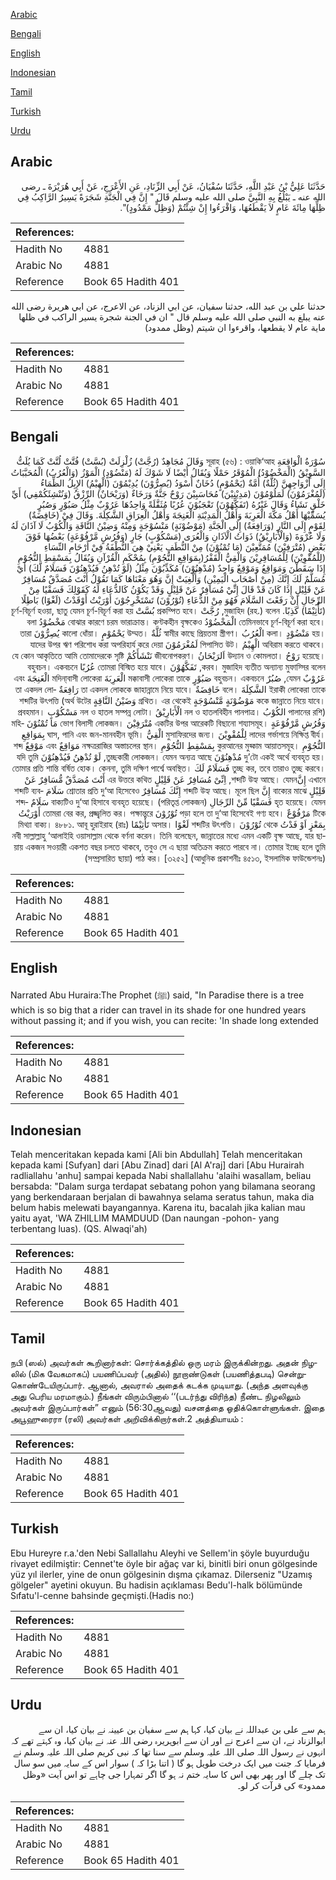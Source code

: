 [Arabic](#arabic)

[Bengali](#bengali)

[English](#english)

[Indonesian](#indonesian)

[Tamil](#tamil)

[Turkish](#turkish)

[Urdu](#urdu)

## Arabic


<div dir="rtl" lang="ar" style={{fontSize:'larger',backgroundColor:'#f8f9fa',padding:20}}>
حَدَّثَنَا عَلِيُّ بْنُ عَبْدِ اللَّهِ، حَدَّثَنَا سُفْيَانُ، عَنْ أَبِي الزِّنَادِ، عَنِ الأَعْرَجِ، عَنْ أَبِي هُرَيْرَةَ ـ رضى الله عنه ـ يَبْلُغُ بِهِ النَّبِيَّ صلى الله عليه وسلم قَالَ ‏"‏ إِنَّ فِي الْجَنَّةِ شَجَرَةً يَسِيرُ الرَّاكِبُ فِي ظِلِّهَا مِائَةَ عَامٍ لاَ يَقْطَعُهَا، وَاقْرَءُوا إِنْ شِئْتُمْ ‏(‏وَظِلٍّ مَمْدُودٍ‏)‏‏"‏‏.‏
</div>
<div style={{backgroundColor:'#f8f9fa',padding:20, marginBottom: 10}}><table> <thead> <tr> <th>References:</th> <th></th> </tr> </thead> <tbody><tr><td>Hadith No</td><td>4881</td></tr><tr><td>Arabic No</td><td>4881</td></tr><tr><td>Reference</td><td>Book 65 Hadith 401</td></tr></tbody></table></div>


<div dir="rtl" lang="ar" style={{fontSize:'larger',backgroundColor:'#f8f9fa',padding:20}}>
حدثنا علي بن عبد الله، حدثنا سفيان، عن ابي الزناد، عن الاعرج، عن ابي هريرة رضى الله عنه يبلغ به النبي صلى الله عليه وسلم قال " ان في الجنة شجرة يسير الراكب في ظلها ماية عام لا يقطعها، واقرءوا ان شيتم (وظل ممدود)
</div>
<div style={{backgroundColor:'#f8f9fa',padding:20, marginBottom: 10}}><table> <thead> <tr> <th>References:</th> <th></th> </tr> </thead> <tbody><tr><td>Hadith No</td><td>4881</td></tr><tr><td>Arabic No</td><td>4881</td></tr><tr><td>Reference</td><td>Book 65 Hadith 401</td></tr></tbody></table></div>

## Bengali


<div dir="rtl" lang="bn" style={{fontSize:'larger',backgroundColor:'#f8f9fa',padding:20}}>
سُوْرَةُ الْوَاقِعَةِ সূরাহ (৫৬) : ওয়াকি‘আহ وَقَالَ مُجَاهِدٌ (رُجَّتْ) زُلْزِلَتْ (بُسَّتْ) فُتَّتْ لُتَّتْ كَمَا يُلَتُّ السَّوِيْقُ (الْمَخْضُوْدُ) الْمُوْقَرُ حَمْلًا وَيُقَالُ أَيْضًا لَا شَوْكَ لَهُ (مَنْضُوْدٍ) الْمَوْزُ (وَالْعُرُبُ) الْمُحَبَّبَاتُ إِلَى أَزْوَاجِهِنَّ (ثُلَّةٌ) أُمَّةٌ (يَحْمُوْمٍ) دُخَانٌ أَسْوَدُ (يُصِرُّوْنَ) يُدِيْمُوْنَ (الْهِيْمُ) الإِبِلُ الظِّمَاءُ (لَمُغْرَمُوْنَ) لَمَلُوْمُوْنَ (مَدِيْنِيْنَ) مُحَاسَبِيْنَ رَوْحٌ جَنَّةٌ وَرَخَاءٌ (وَرَيْحَانٌ) الرِّزْقُ (وَنُنْشِئَكُمْفِي) أَيِّ خَلْقٍ نَشَاءُ وَقَالَ غَيْرُهُ (تَفَكَّهُوْنَ) تَعْجَبُوْنَ عُرُبًا مُثَقَّلَةً وَاحِدُهَا عَرُوْبٌ مِثْلُ صَبُوْرٍ وَصُبُرٍ يُسَمِّيْهَا أَهْلُ مَكَّةَ الْعَرِبَةَ وَأَهْلُ الْمَدِيْنَةِ الْغَنِجَةَ وَأَهْلُ الْعِرَاقِ الشَّكِلَةَ. وَقَالَ فِيْ (خَافِضَةٌ) لِقَوْمٍ إِلَى النَّارِ (وَرَافِعَةٌ) إِلَى الْجَنَّةِ (مَوْضُوْنَةٍ) مَنْسُوْجَةٍ وَمِنْهُ وَضِيْنُ النَّاقَةِ وَالْكُوْبُ لَا آذَانَ لَهُ وَلَا عُرْوَةَ (وَالْأَبَارِيْقُ) ذَوَاتُ الْآذَانِ وَالْعُرَى (مَسْكُوْبٍ) جَارٍ (وَفُرُشٍ مَّرْفُوْعَةٍ) بَعْضُهَا فَوْقَ بَعْضٍ (مُتْرَفِيْنَ) مُمَتَّعِيْنَ (مَا تُمْنُوْنَ) مِنْ النُّطَفِ يَعْنِيْ هِيَ النُّطْفَةُ فِيْ أَرْحَامِ النِّسَاءِ (لِلْمُقْوِيْنَ) لِلْمُسَافِرِيْنَ وَالْقِيُّ الْقَفْرُ(بِمَوَاقِعِ النُّجُوْمِ) بِمُحْكَمِ الْقُرْآنِ وَيُقَالُ بِمَسْقِطِ النُّجُوْمِ إِذَا سَقَطْنَ وَمَوَاقِعُ وَمَوْقِعٌ وَاحِدٌ (مُدْهِنُوْنَ) مُكَذِّبُوْنَ مِثْلُ (لَوْ تُدْهِنُ فَيُدْهِنُوْنَ فَسَلَامٌ لَّكَ) أَيْ مُسَلَّمٌ لَكَ إِنَّكَ (مِنْ أَصْحَابِ الْيَمِيْنِ) وَأُلْغِيَتْ إِنَّ وَهُوَ مَعْنَاهَا كَمَا تَقُوْلُ أَنْتَ مُصَدَّقٌ مُسَافِرٌ عَنْ قَلِيْلٍ إِذَا كَانَ قَدْ قَالَ إِنِّيْ مُسَافِرٌ عَنْ قَلِيْلٍ وَقَدْ يَكُوْنُ كَالدُّعَاءِ لَهُ كَقَوْلِكَ فَسَقْيًا مِنْ الرِّجَالِ إِنْ رَفَعْتَ السَّلَامَ فَهُوَ مِنْ الدُّعَاءِ (تُوْرُوْنَ) تَسْتَخْرِجُوْنَ أَوْرَيْتُ أَوْقَدْتُ (لَغْوًا) بَاطِلًا (تَأْثِيْمًا) كَذِبًا. মুজাহিদ (রহ.) বলেন, رُجَّتْ প্রকম্পিত হবে। بُسَّتْ চূর্ণ-বিচূর্ণ হওয়া, ছাতু যেমন চূর্ণ-বিচূর্ণ করা হয় তেমিনভাবে চূর্ণ-বিচূর্ণ করা হবে। الْمَخْضُوْدُ বোঝার কারণে চরম ভারাক্রান্ত। কণ্টকহীন বৃক্ষকেও مَخْضُوْدُ বলা হয়। مَنْضُوْدٍ কলা। الْعُرُبُ স্বামীর কাছে প্রিয়তমা স্ত্রীগণ। ثُلَّةٌ উম্মত। يَحْمُوْمٍ কালো ধোঁয়া। يُصِرُّوْنَ তারা অবিরাম করতে থাকবে। الْهِيْمُ পিপাসিত উট। لَمُغْرَمُوْنَ যাদের উপর ঋণ পরিশোধ করা অপরিহার্য করে দেয়া হয়েছে। رَوْحُ উদ্যান ও কোমলতা। اَلرَيْحَانُ জীবনোপকরণ। نَنْشَأَكُمْ যে কোন আকৃতিতে আমি তোমাদেরকে সৃষ্টি করব। মুজাহিদ ব্যতীত অন্যান্য মুফাস্সির বলেন, تَفَكَّهُوْنَ তোমরা বিস্মিত হয়ে যাবে। عُرُبًا বহুবচন। একবচনে عَرُوْبٌ যেমন, صُبُرٌ বহুবচন। একবচনে صَبُوْرٍ মক্কাবাসী লোকেরা তাকে الْعَرِبَةَ মদিনা্বাসী লোকেরা الْغَنِجَةَ এবং ইরাকী লোকেরা তাকে الشَّكِلَةَ বলে। خَافِضَةٌ তা একদল লোককে জাহান্নামে নিয়ে যাবে। رَافِعَةٌ তা একদল লোককে জান্নাতে নিয়ে যাবে। مَوْضُوْنَةٍ مَّنْسُوْجَةٍ গ্রথিত। এর থেকেই وَضَيْنُ النَّاقِةٍ শব্দটির উৎপত্তি (অর্থ উটের পালানের রশি) الكُوْبُ নল ও হাতলবিহীন পানপাত্র। الْأَبَارِيْقُ নল ও হাতল সম্পন্ন লোটা। مَسْكُوْبٍ প্রবহমান। وَفُرُشٍ مَّرْفُوْعَةٍ একটির উপর আরেকটি বিছানো শয্যাসমূহ। مُتْرَفِيْنَ ভোগ বিলাসী লোকজন। مَا تُمْنُوْنَ মহিলাদের গর্ভাশয়ে নিক্ষিপ্ত বীর্য। لِلْمُقْوِيْنَ মুসাফিরদের জন্য। الْقِيُّ ঘাস, পানি এবং জন-মানবহীন ভূমি। بِمَوَاقِعِ النُّجُوْمِ কুরআনের মুহ্কাম আয়াতসমূহ। بِمَسْقِطِ النُّجُوْمِ নক্ষত্ররাজির অস্তাচলের স্থান। مَوَاقِعٌ এবং مَوْقِعٌ শব্দ দু’টো একই অর্থে ব্যবহৃত হয়। مُدْهِنُوْنَ তুচ্ছকারী লোকজন। যেমন অন্যত্র আছে, لَوْ تُدْهِنُ فَيُدْهِنُوْنَ যদি তুমি তুচ্ছ কর, তবে তারাও তুচ্ছ করবে। فَسَلَامٌ لَكَ তোমার প্রতি শান্তি বর্ষিত হোক। কেননা, তুমি দক্ষিণ পার্শ্বে অবস্থিত। এখানে إِنَّশব্দটি উহ্য আছে। যেমন, اِنِّىْ مُسَافِرٌ عَنْ قَلِيْلٍ এর উত্তরে কথিত أَنْتَ مُصَدَّقٌ مُّسَافِرٌ عَنْ قَلِيْلٍ বাক্যের মাঝে إِنَّ শব্দটি উহ্য আছে। মূলে ছিল إِنَّكَ مُسَافِرٌ শ্রোতার প্রতি দু‘আ হিসেবেও سَلَامَ শব্দটি ব্যবহৃত হয়েছে। যেমন فَسَقْيًا مِّنْ الرِّجَالِ (পরিতৃপ্ত লোকজন) বাক্যটিও দু‘আ হিসাবে ব্যবহৃত হয়েছে। سَلَامٌ শব্দটিকে مَرْفُوْعٌ পড়া হলে তা দু‘আ হিসেবেই গণ্য হবে। تُوْرُوْنَ তোমরা বের কর, প্রজ্জ্বলিত কর। পক্ষান্তরে أَوْرَيْتُ بِمَعْزٍ اَوْ فَدْتُ থেকে تُوْرُوْنَ শব্দটির উৎপত্তি। لَغْوًا অসার। تَأْثِيْمًا মিথ্যা বাক্য। ৪৮৮১. আবূ হুরাইরাহ (রাঃ) নবী সাল্লাল্লাহু ‘আলাইহি ওয়াসাল্লাম থেকে বর্ণনা করেন। তিনি বলেছেন, জান্নাতের মধ্যে এমন একটি বৃক্ষ আছে, যার ছায়ায় একজন সওয়ারী একশত বছর চলতে থাকবে, তবুও সে এ ছায়া অতিক্রম করতে পারবে না। তোমার ইচ্ছে হলে তুমি (সম্প্রসারিত ছায়া) পাঠ কর। [৩২৫২] (আধুনিক প্রকাশনীঃ ৪৫১৩, ইসলামিক ফাউন্ডেশনঃ)
</div>
<div style={{backgroundColor:'#f8f9fa',padding:20, marginBottom: 10}}><table> <thead> <tr> <th>References:</th> <th></th> </tr> </thead> <tbody><tr><td>Hadith No</td><td>4881</td></tr><tr><td>Arabic No</td><td>4881</td></tr><tr><td>Reference</td><td>Book 65 Hadith 401</td></tr></tbody></table></div>

## English


<div dir="ltr" lang="en" style={{fontSize:'larger',backgroundColor:'#f8f9fa',padding:20}}>
Narrated Abu Huraira:The Prophet (ﷺ) said, "In Paradise there is a tree which is so big that a rider can travel in its shade for one hundred years without passing it; and if you wish, you can recite: 'In shade long extended
</div>
<div style={{backgroundColor:'#f8f9fa',padding:20, marginBottom: 10}}><table> <thead> <tr> <th>References:</th> <th></th> </tr> </thead> <tbody><tr><td>Hadith No</td><td>4881</td></tr><tr><td>Arabic No</td><td>4881</td></tr><tr><td>Reference</td><td>Book 65 Hadith 401</td></tr></tbody></table></div>

## Indonesian


<div dir="ltr" lang="id" style={{fontSize:'larger',backgroundColor:'#f8f9fa',padding:20}}>
Telah menceritakan kepada kami [Ali bin Abdullah] Telah menceritakan kepada kami [Sufyan] dari [Abu Zinad] dari [Al A'raj] dari [Abu Hurairah radliallahu 'anhu] sampai kepada Nabi shallallahu 'alaihi wasallam, beliau bersabda: "Dalam surga terdapat sebatang pohon yang bilamana seorang yang berkendaraan berjalan di bawahnya selama seratus tahun, maka dia belum habis melewati bayangannya. Karena itu, bacalah jika kalian mau yaitu ayat, 'WA ZHILLIM MAMDUUD (Dan naungan -pohon- yang terbentang luas). (QS. Alwaqi'ah)
</div>
<div style={{backgroundColor:'#f8f9fa',padding:20, marginBottom: 10}}><table> <thead> <tr> <th>References:</th> <th></th> </tr> </thead> <tbody><tr><td>Hadith No</td><td>4881</td></tr><tr><td>Arabic No</td><td>4881</td></tr><tr><td>Reference</td><td>Book 65 Hadith 401</td></tr></tbody></table></div>

## Tamil


<div dir="ltr" lang="ta" style={{fontSize:'larger',backgroundColor:'#f8f9fa',padding:20}}>
நபி (ஸல்) அவர்கள் கூறினார்கள்: சொர்க்கத்தில் ஒரு மரம் இருக்கின்றது. அதன் நிழலில் (மிக வேகமாகப்) பயணிப்பவர் (அதில்) நூறாண்டுகள் (பயணித்தபடி) சென்றுகொண்டேயிருப்பார். ஆனால், அவரால் அதைக் கடக்க முடியாது. (அந்த அளவுக்கு அது பெரிய மரமாகும்.) நீங்கள் விரும்பினால் ‘‘(படர்ந்து விரிந்த) நீண்ட நிழலிலும் அவர்கள் இருப்பார்கள்” எனும் (56:30ஆவது) வசனத்தை ஓதிக்கொள்ளுங்கள். இதை அபூஹுரைரா (ரலி) அவர்கள் அறிவிக்கிறார்கள்.2 அத்தியாயம் :
</div>
<div style={{backgroundColor:'#f8f9fa',padding:20, marginBottom: 10}}><table> <thead> <tr> <th>References:</th> <th></th> </tr> </thead> <tbody><tr><td>Hadith No</td><td>4881</td></tr><tr><td>Arabic No</td><td>4881</td></tr><tr><td>Reference</td><td>Book 65 Hadith 401</td></tr></tbody></table></div>

## Turkish


<div dir="ltr" lang="tr" style={{fontSize:'larger',backgroundColor:'#f8f9fa',padding:20}}>
Ebu Hureyre r.a.'den Nebi Sallallahu Aleyhi ve Sellem'in şöyle buyurduğu rivayet edilmiştir: Cennet'te öyle bir ağaç var ki, binitli biri onun gölgesinde yüz yıl ilerler, yine de onun gölgesinin dışma çıkamaz. Dilerseniz "Uzamış gölgeler" ayetini okuyun. Bu hadisin açıklaması Bedu'l-halk bölümünde Sıfatu'l-cenne bahsinde geçmişti.(Hadis no:)
</div>
<div style={{backgroundColor:'#f8f9fa',padding:20, marginBottom: 10}}><table> <thead> <tr> <th>References:</th> <th></th> </tr> </thead> <tbody><tr><td>Hadith No</td><td>4881</td></tr><tr><td>Arabic No</td><td>4881</td></tr><tr><td>Reference</td><td>Book 65 Hadith 401</td></tr></tbody></table></div>

## Urdu


<div dir="rtl" lang="ur" style={{fontSize:'larger',backgroundColor:'#f8f9fa',padding:20}}>
ہم سے علی بن عبداللہ نے بیان کیا، کہا ہم سے سفیان بن عیینہ نے بیان کیا، ان سے ابوالزناد نے، ان سے اعرج نے اور ان سے ابوہریرہ رضی اللہ عنہ نے بیان کیا، وہ کہتے تھے کہ انہوں نے رسول اللہ صلی اللہ علیہ وسلم سے سنا تھا کہ نبی کریم صلی اللہ علیہ وسلم نے فرمایا کہ جنت میں ایک درخت طویل ہو گا ( اتنا بڑا کہ ) سوار اس کے سایہ میں سو سال تک چلے گا اور پھر بھی اس کا سایہ ختم نہ ہو گا اگر تمہارا جی چاہے تو اس آیت «وظل ممدود‏» کی قرآت کر لو۔
</div>
<div style={{backgroundColor:'#f8f9fa',padding:20, marginBottom: 10}}><table> <thead> <tr> <th>References:</th> <th></th> </tr> </thead> <tbody><tr><td>Hadith No</td><td>4881</td></tr><tr><td>Arabic No</td><td>4881</td></tr><tr><td>Reference</td><td>Book 65 Hadith 401</td></tr></tbody></table></div>